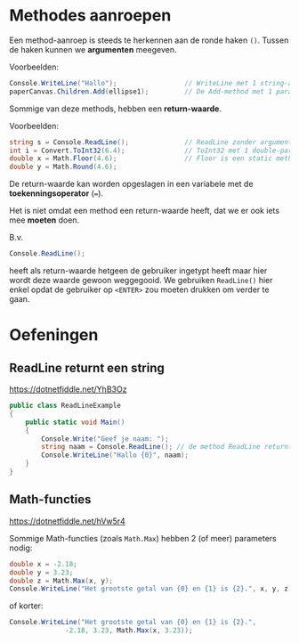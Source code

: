 # Methodes aanroepen

Een method-aanroep is steeds te herkennen aan de ronde haken `()`. Tussen de haken kunnen
we **argumenten** meegeven.

Voorbeelden:

```cs
Console.WriteLine("Hallo");                 // WriteLine met 1 string-argument. WriteLine is een static method van de class Console
paperCanvas.Children.Add(ellipse1);         // De Add-method met 1 parameter (een Ellipse object) van een object gereturnt door de property Children (Children is van type UIElementCollection)
```

Sommige van deze methods, hebben een **return-waarde**.

Voorbeelden:

```cs
string s = Console.ReadLine();              // ReadLine zonder argumenten met string-return waarde
int i = Convert.ToInt32(6.4);               // ToInt32 met 1 double-parameter en int-return waarde
double x = Math.Floor(4.6);                 // Floor is een static method van de class Math
double y = Math.Round(4.6);
```

De return-waarde kan worden opgeslagen in een variabele met de
**toekenningsoperator** (`=`).

Het is niet omdat een method een return-waarde heeft, dat we er ook iets
mee **moeten** doen.

B.v.

```cs
Console.ReadLine();
```

heeft als return-waarde hetgeen de gebruiker ingetypt heeft maar hier
wordt deze waarde gewoon weggegooid. We gebruiken `ReadLine()` hier enkel
opdat de gebruiker op `<ENTER>` zou moeten drukken om verder te gaan.


# Oefeningen

## ReadLine returnt een string 

https://dotnetfiddle.net/YhB3Oz

```cs
public class ReadLineExample
{	
	public static void Main()
	{
		Console.Write("Geef je naam: ");
		string naam = Console.ReadLine(); // de method ReadLine returnt een string
		Console.WriteLine("Hallo {0}", naam);
	}
}
```

## Math-functies

https://dotnetfiddle.net/hVw5r4

Sommige Math-functies (zoals `Math.Max`) hebben 2 (of meer) parameters nodig:

```cs
double x = -2.18;
double y = 3.23;
double z = Math.Max(x, y);
Console.WriteLine("Het grootste getal van {0} en {1} is {2}.", x, y, z);
```

of korter:

```cs
Console.WriteLine("Het grootste getal van {0} en {1} is {2}.", 
	          -2.18, 3.23, Math.Max(x, 3.23));
```

